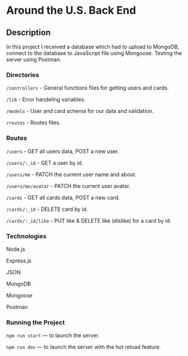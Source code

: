 # Around the U.S. Back End  
  
## Description
In this project I received a database which had to upload to MongoDB, connect to the database to JavaScript file using Mongoose. Testing the server using Postman.

### Directories
`/controllers` - General functions files for getting users and cards.

`/lib` - Error handeling variables.

`/models` - User and card schema for our data and validation.

`/routes` - Routes files.

### Routes
  
`/users` - GET all users data, POST a new user.

`/users/:_id` - GET a user by id.

`/users/me` - PATCH the current user name and about.

`/users/me/avatar` - PATCH the current user avatar.

`/cards` - GET all cards data, POST a new card.

`/cards/:_id` - DELETE card by id.

`/cards/:_id/like` - PUT like & DELETE like (dislike) for a card by id. 
  
### Technologies
Node.js

Express.js

JSON

MongoDB

Mongoose

Postman
  
### Running the Project  
  
`npm run start` — to launch the server.  
  
`npm run dev` — to launch the server with the hot reload feature.  



